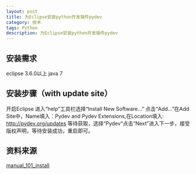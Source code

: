 ```yaml
---
layout: post
title: 为Eclipse安装python开发插件pydev
category: 技术
tags: Python
description: 为Eclipse安装python开发插件pydev
---
```


## 安装需求

   eclipse 3.6.0以上
   java 7


## 安装步骤（with update site）

   开启Eclipse
   进入“help”工具栏选择“Install New Software...”
   点击“Add...”在Add Site中，Name填入：Pydev and Pydev Extensions,在Location填入: http://pydev.org/updates
   等待获取，选择“Pydev”点击“Next”进入下一步，接受版权声明，等待安装成功，重启即可。

## 资料来源

   [manual_101_install](http://pydev.org/manual_101_install.html)


